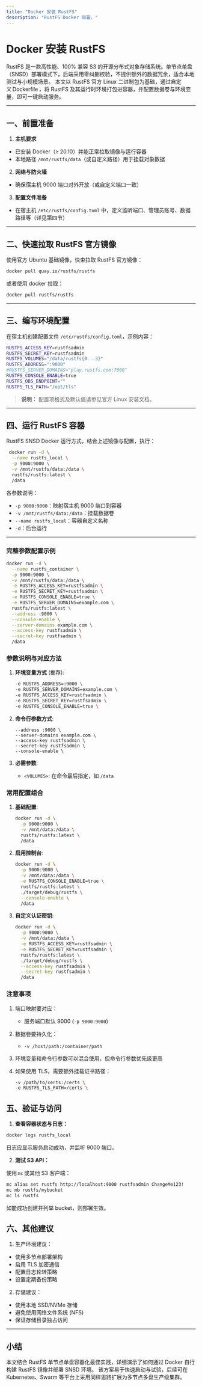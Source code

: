 ```yaml
---
title: "Docker 安装 RustFS"
description: "RustFS Docker 部署。"
---
```


# Docker 安装 RustFS





RustFS 是一款高性能、100% 兼容 S3 的开源分布式对象存储系统。单节点单盘（SNSD）部署模式下，后端采用零纠删校验，不提供额外的数据冗余，适合本地测试与小规模场景。
本文以 RustFS 官方 Linux 二进制包为基础，通过自定义 Dockerfile ，将 RustFS 及其运行时环境打包进容器，并配置数据卷与环境变量，即可一键启动服务。

---

## 一、前置准备

1. **主机要求**

 * 已安装 Docker（≥ 20.10）并能正常拉取镜像与运行容器
 * 本地路径 `/mnt/rustfs/data`（或自定义路径）用于挂载对象数据
2. **网络与防火墙**

 * 确保宿主机 9000 端口对外开放（或自定义端口一致）
3. **配置文件准备**

 * 在宿主机 `/etc/rustfs/config.toml` 中，定义监听端口、管理员账号、数据路径等（详见第四节）

---

## 二、快速拉取 RustFS 官方镜像

使用官方 Ubuntu 基础镜像，快束拉取 RustFS 官方镜像：

```bash
docker pull quay.io/rustfs/rustfs
```

或者使用 docker 拉取：
```bash
docker pull rustfs/rustfs

```

---

## 三、编写环境配置

在宿主机创建配置文件 `/etc/rustfs/config.toml`，示例内容：

```bash
RUSTFS_ACCESS_KEY=rustfsadmin
RUSTFS_SECRET_KEY=rustfsadmin
RUSTFS_VOLUMES="/data/rustfs{0...3}"
RUSTFS_ADDRESS=":9000"
#RUSTFS_SERVER_DOMAINS="play.rustfs.com:7000"
RUSTFS_CONSOLE_ENABLE=true
RUSTFS_OBS_ENDPOINT=""
RUSTFS_TLS_PATH="/opt/tls"
```

> **说明：** 配置项格式及默认值请参见官方 Linux 安装文档。

---

## 四、运行 RustFS 容器

RustFS SNSD Docker 运行方式，结合上述镜像与配置，执行：

```bash
 docker run -d \
  --name rustfs_local \
  -p 9000:9000 \
  -v /mnt/rustfs/data:/data \
  rustfs/rustfs:latest \
  /data
```

各参数说明：

* `-p 9000:9000`：映射宿主机 9000 端口到容器
* `-v /mnt/rustfs/data:/data`：挂载数据卷
* `--name rustfs_local`：容器自定义名称
* `-d`：后台运行

---

### 完整参数配置示例

```bash
docker run -d \
  --name rustfs_container \
  -p 9000:9000 \
  -v /mnt/rustfs/data:/data \
  -e RUSTFS_ACCESS_KEY=rustfsadmin \
  -e RUSTFS_SECRET_KEY=rustfsadmin \
  -e RUSTFS_CONSOLE_ENABLE=true \
  -e RUSTFS_SERVER_DOMAINS=example.com \
  rustfs/rustfs:latest \
  --address :9000 \
  --console-enable \
  --server-domains example.com \
  --access-key rustfsadmin \
  --secret-key rustfsadmin \
  /data
```

### 参数说明与对应方法

1. **环境变量方式** (推荐):
   ```bash
   -e RUSTFS_ADDRESS=:9000 \
   -e RUSTFS_SERVER_DOMAINS=example.com \
   -e RUSTFS_ACCESS_KEY=rustfsadmin \
   -e RUSTFS_SECRET_KEY=rustfsadmin \
   -e RUSTFS_CONSOLE_ENABLE=true \
   ```

2. **命令行参数方式**:
   ```
   --address :9000 \
   --server-domains example.com \
   --access-key rustfsadmin \
   --secret-key rustfsadmin \
   --console-enable \
   ```

3. **必需参数**:
    - `<VOLUMES>`: 在命令最后指定，如 `/data`

### 常用配置组合

1. **基础配置**:
   ```bash
   docker run -d \
     -p 9000:9000 \
     -v /mnt/data:/data \
     rustfs/rustfs:latest \
     /data
   ```

2. **启用控制台**:
   ```bash
   docker run -d \
     -p 9000:9000 \
     -v /mnt/data:/data \
     -e RUSTFS_CONSOLE_ENABLE=true \
     rustfs/rustfs:latest \
     ./target/debug/rustfs \
     --console-enable \
     /data
   ```

3. **自定义认证密钥**:
   ```bash
   docker run -d \
     -p 9000:9000 \
     -v /mnt/data:/data \
     -e RUSTFS_ACCESS_KEY=rustfsadmin \
     -e RUSTFS_SECRET_KEY=rustfsadmin \
     rustfs/rustfs:latest \
     ./target/debug/rustfs \
     --access-key rustfsadmin \
     --secret-key rustfsadmin \
     /data
   ```

### 注意事项

1. 端口映射要对应：
    - 服务端口默认 9000 (`-p 9000:9000`)

2. 数据卷要持久化：
    - `-v /host/path:/container/path`

3. 环境变量和命令行参数可以混合使用，但命令行参数优先级更高

4. 如果使用 TLS，需要额外挂载证书路径：
   ```bash
   -v /path/to/certs:/certs \
   -e RUSTFS_TLS_PATH=/certs \
   ```

## 五、验证与访问

1. **查看容器状态与日志：**

 ```bash
 docker logs rustfs_local
 ```

 日志应显示服务启动成功，并监听 9000 端口。

2. **测试 S3 API：**

 使用 `mc` 或其他 S3 客户端：

 ```bash
 mc alias set rustfs http://localhost:9000 rustfsadmin ChangeMe123!
 mc mb rustfs/mybucket
 mc ls rustfs
 ```

 如能成功创建并列举 bucket，则部署生效。


## 六、其他建议

1. 生产环境建议：
- 使用多节点部署架构
- 启用 TLS 加密通信
- 配置日志轮转策略
- 设置定期备份策略

2. 存储建议：
- 使用本地 SSD/NVMe 存储
- 避免使用网络文件系统 (NFS)
- 保证存储目录独占访问

---

## 小结

本文结合 RustFS 单节点单盘容器化最佳实践，详细演示了如何通过 Docker 自行构建 RustFS 镜像并部署 SNSD 环境。
该方案易于快速启动与试验，后续可在 Kubernetes、Swarm 等平台上采用同样思路扩展为多节点多盘生产级集群。